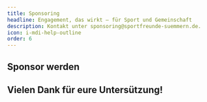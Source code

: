```yaml
---
title: Sponsoring
headline: Engagement, das wirkt – für Sport und Gemeinschaft
description: Kontakt unter sponsoring@sportfreunde-suemmern.de.
icon: i-mdi-help-outline
order: 6
---
```

## Sponsor werden

## Vielen Dank für eure Untersützung!
